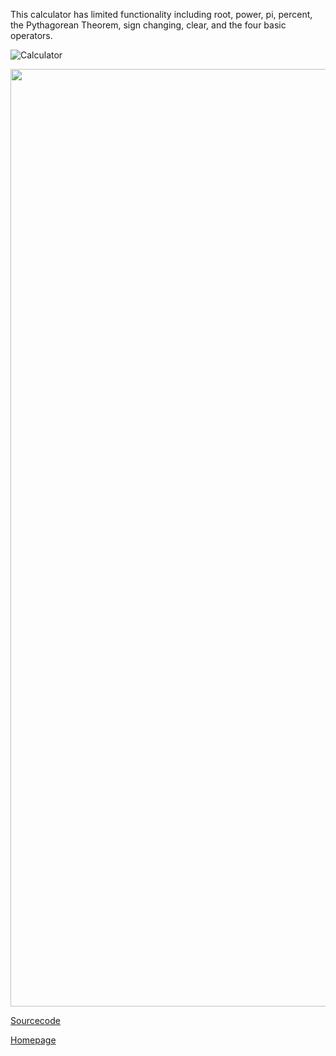This calculator has limited functionality including root, power, pi, percent, the Pythagorean Theorem, sign changing, clear, and the four basic operators.

![Calculator](https://Cosmaniac.github.io/Portfolio_2017-2018/Calc.png)

<img src = "https://Cosmaniac.github.io/Portfolio_2017-2018/Calc.png" width = "1500"/>

[Sourcecode](https://Cosmaniac.github.io/Portfolio_2017-2018/Calculator/Markdown)

[Homepage](https://cosmaniac.github.io/Portfolio_2017-2018/)
